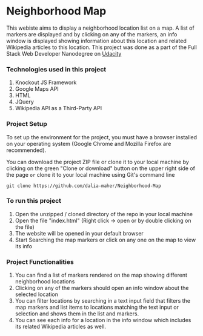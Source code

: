 # Neighborhood Map

This webiste aims to display a neighborhood location list on a map. A list of markers are displayed and by clicking on any of the markers, an info window is displayed showing information about this location and related Wikipedia articles to this location. This project was done as a part of the Full Stack Web Developer Nanodegree on [Udacity](https://www.udacity.com/course/full-stack-web-developer-nanodegree--nd004)

### Technologies used in this project

1. Knockout JS Framework
2. Google Maps API
3. HTML
4. JQuery
5. Wikipedia API as a Third-Party API

### Project Setup

To set up the environment for the project, you must have a browser installed on your operating system (Google Chrome and Mozilla Firefox are recommended).

You can download the project ZIP file or clone it to your local machine by clicking on the green "Clone or download" button on the upper right side of the page
`or`
clone it to your local machine using Git's command line
```
git clone https://github.com/dalia-maher/Neighborhood-Map
```

### To run this project

1. Open the unzipped / cloned directory of the repo in your local machine
2. Open the file "index.html" (Right click -> open or by double clicking on the file)
3. The website will be opened in your default browser
4. Start Searching the map markers or click on any one on the map to view its info

### Project Functionalities

1. You can find a list of markers rendered on the map showing different neighborhood locations
2. Clicking on any of the markers should open an info window about the selected location
3. You can filter locations by searching in a text input field that filters the map markers and list items to locations matching the text input or selection and shows them in the list and markers.
4. You can see each info for a location in the info window which includes its related Wikipedia articles as well.
